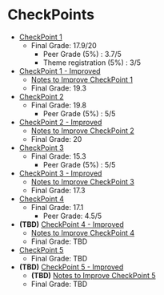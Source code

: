 # CheckPoints

- [CheckPoint 1](CPI-23.pdf)
  - Final Grade: 17.9/20
    - Peer Grade (5%) : 3.7/5
    - Theme registration (5%) : 3/5
- [CheckPoint 1 - Improved](CPI-23-Improv.pdf)
  - [Notes to Improve CheckPoint 1](CPI-Improv.md)
  - Final Grade: 19.3
- [CheckPoint 2](CPII-23.pdf)
  - Final Grade: 19.8
    - Peer Grade (5%) : 5/5
- [CheckPoint 2 - Improved](CPII-23-Improv.pdf)
  - [Notes to Improve CheckPoint 2](CPII-Improv.md)
  - Final Grade: 20
- [CheckPoint 3](CPIII-23.pdf)
  - Final Grade: 15.3
    - Peer Grade (5%) : 5/5
- [CheckPoint 3 - Improved](CPIII-23-Improv.pdf)
  - [Notes to Improve CheckPoint 3](CPIII-Improv.md)
  - Final Grade: 17.3
- [CheckPoint 4](CPIV-23.pdf)
  - Final Grade: 17.1
    - Peer Grade: 4.5/5
- **(TBD)** [CheckPoint 4 - Improved](CPIV-23-Improv.pdf)
  - [Notes to Improve CheckPoint 4](CPIV-Improv.md)
  - Final Grade: TBD
- [CheckPoint 5](CPV-23.pdf)
  - Final Grade: TBD
- **(TBD)** [CheckPoint 5 - Improved](CPV-23-Improv.pdf)
  - **(TBD)** [Notes to Improve CheckPoint 5](CPV-Improv.md)
  - Final Grade: TBD